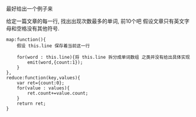 最好给出一个例子来

给定一篇文章的每一行, 找出出现次数最多的单词, 前10个吧
假设文章只有英文字母和空格没有其他符号.

```
map:function(){
	假设 this.line 保存着当前这一行
	
	for(word : this.line){将 this.line 拆分成单词数组 之类并没有给出具体实现
		emit(word,{count:1});
	}
},
reduce:function(key,values){
	var ret={count:0};
	for(value : values){
		ret.count+=value.count;
	}
	return ret;
}
```

